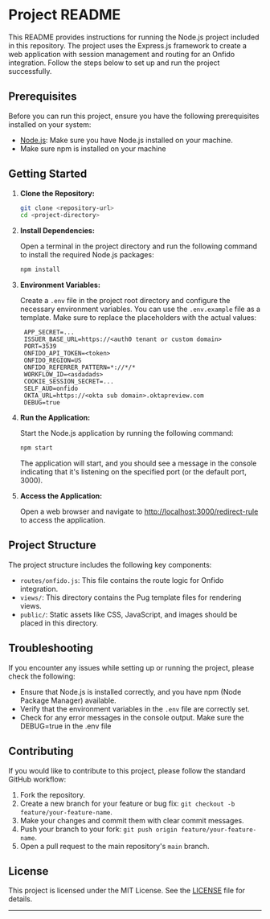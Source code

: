 # Project README

This README provides instructions for running the Node.js project included in this repository. The project uses the Express.js framework to create a web application with session management and routing for an Onfido integration. Follow the steps below to set up and run the project successfully.

## Prerequisites

Before you can run this project, ensure you have the following prerequisites installed on your system:

- [Node.js](https://nodejs.org/): Make sure you have Node.js installed on your machine.
- Make sure npm is installed on your machine

## Getting Started

1. **Clone the Repository:**

   ```bash
   git clone <repository-url>
   cd <project-directory>
   ```

2. **Install Dependencies:**

   Open a terminal in the project directory and run the following command to install the required Node.js packages:

   ```bash
   npm install
   ```

3. **Environment Variables:**

   Create a `.env` file in the project root directory and configure the necessary environment variables. You can use the `.env.example` file as a template. Make sure to replace the placeholders with the actual values:

   ```dotenv
    APP_SECRET=...
    ISSUER_BASE_URL=https://<auth0 tenant or custom domain>
    PORT=3539
    ONFIDO_API_TOKEN=<token>
    ONFIDO_REGION=US
    ONFIDO_REFERRER_PATTERN=*://*/*
    WORKFLOW_ID=<asdadads>
    COOKIE_SESSION_SECRET=...
    SELF_AUD=onfido
    OKTA_URL=https://<okta sub domain>.oktapreview.com
    DEBUG=true
   ```

4. **Run the Application:**

   Start the Node.js application by running the following command:

   ```bash
   npm start
   ```
   The application will start, and you should see a message in the console indicating that it's listening on the specified port (or the default port, 3000).

5. **Access the Application:**

   Open a web browser and navigate to [http://localhost:3000/redirect-rule](http://localhost:3000/redirect-rule) to access the application.

## Project Structure

The project structure includes the following key components:

- `routes/onfido.js`: This file contains the route logic for Onfido integration.
- `views/`: This directory contains the Pug template files for rendering views.
- `public/`: Static assets like CSS, JavaScript, and images should be placed in this directory.

## Troubleshooting

If you encounter any issues while setting up or running the project, please check the following:

- Ensure that Node.js is installed correctly, and you have npm (Node Package Manager) available.
- Verify that the environment variables in the `.env` file are correctly set.
- Check for any error messages in the console output. Make sure the DEBUG=true in the .env file 

## Contributing

If you would like to contribute to this project, please follow the standard GitHub workflow:

1. Fork the repository.
2. Create a new branch for your feature or bug fix: `git checkout -b feature/your-feature-name`.
3. Make your changes and commit them with clear commit messages.
4. Push your branch to your fork: `git push origin feature/your-feature-name`.
5. Open a pull request to the main repository's `main` branch.

## License

This project is licensed under the MIT License. See the [LICENSE](LICENSE) file for details.

---